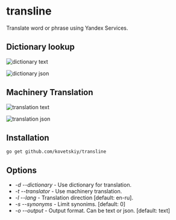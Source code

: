 # transline

Translate word or phrase using Yandex Services.

## Dictionary lookup

![dictionary text](https://i.imgur.com/PQKt62v.gif)

![dictionary json](https://i.imgur.com/9EqE1Uo.gif)

## Machinery Translation

![translation text](https://i.imgur.com/s89PFxD.gif)

![translation json](https://i.imgur.com/4XGWXD3.gif)

## Installation

```
go get github.com/kovetskiy/transline
```

## Options
- *-d --dictionary* - Use dictionary for translation.
- *-t --translator* - Use machinery translation.
- *-l --lang <lang>* - Translation direction [default: en-ru].
- *-s --synonyms <limit>* - Limit synonims. [default: 0]
- *-o --output <format>* - Output format. Can be text or json. [default: text]
